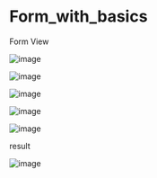 # Form_with_basics

Form View

![image](https://github.com/anshuman-rai-27/Form_with_basics/assets/118046194/2cdd705a-186e-41c7-9ec8-1ed3d0b4547e)


![image](https://github.com/anshuman-rai-27/Form_with_basics/assets/118046194/7d9c1031-66ae-47ae-bd98-3cf8fe417f93)



![image](https://github.com/anshuman-rai-27/Form_with_basics/assets/118046194/cb6c2c05-0539-4815-a2d7-939921e638a0)




![image](https://github.com/anshuman-rai-27/Form_with_basics/assets/118046194/72d3aa71-da00-4043-abd1-db4cf40e7ad3)



![image](https://github.com/anshuman-rai-27/Form_with_basics/assets/118046194/c66b804b-81d3-4468-98fa-7688248f294d)

result


![image](https://github.com/anshuman-rai-27/Form_with_basics/assets/118046194/f2335dee-0ed9-4669-b35a-5979c0f53f94)

